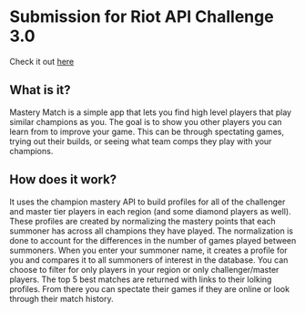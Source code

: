 # Submission for Riot API Challenge 3.0

Check it out [here](https://platicopter.pythonanywhere.com/)

## What is it?

Mastery Match is a simple app that lets you find high level players that play similar champions as you. The goal is to show you other players you can learn from to improve your game. This can be through spectating games, trying out their builds, or seeing what team comps they play with your champions.

## How does it work?

 It uses the champion mastery API to build profiles for all of the challenger and master tier players in each region (and some diamond players as well). These profiles are created by normalizing the mastery points that each summoner has across all champions they have played. The normalization is done to account for the differences in the number of games played between summoners. When you enter your summoner name, it creates a profile for you and compares it to all summoners of interest in the database. You can choose to filter for only players in your region or only challenger/master players. The top 5 best matches are returned with links to their lolking profiles. From there you can spectate their games if they are online or look through their match history.